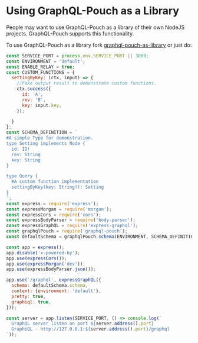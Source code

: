 # Using GraphQL-Pouch as a Library

People may want to use GraphQL-Pouch as a library of their own NodeJS projects. GraphQL-Pouch supports this functionality.

To use GraphQL-Pouch as a library fork [graphql-pouch-as-library](https://github.com/MikeBild/graphql-pouch-as-library) or just do:

```javascript
const SERVICE_PORT = process.env.SERVICE_PORT || 3000;
const ENVIRONMENT = 'default';
const ENABLE_RELAY = true;
const CUSTOM_FUNCTIONS = {
  settingByKey: (ctx, input) => {
    //Fake output result to demonstrate custom functions.
    ctx.success({
      id: 'A',
      rev: 'B',
      key: input.key,
    });

  }
};
const SCHEMA_DEFINITION = `
#A simple Type for demonstration.
type Setting implements Node {
  id: ID!
  rev: String
  key: String
}

type Query {
  #A custom function implementation
  settingByKey(key: String!): Setting
}
`;
const express = require('express');
const expressMorgan = require('morgan');
const expressCors = require('cors');
const expressBodyParser = require('body-parser');
const expressGraphQL = require('express-graphql');
const graphqlPouch = require('graphql-pouch');
const defaultSchema = graphqlPouch.schema(ENVIRONMENT, SCHEMA_DEFINITION, ENABLE_RELAY, CUSTOM_FUNCTIONS);

const app = express();
app.disable('x-powered-by');
app.use(expressCors());
app.use(expressMorgan('dev'));
app.use(expressBodyParser.json());

app.use('/graphql', expressGraphQL({
  schema: defaultSchema.schema,
  context: {environment: 'default'},
  pretty: true,
  graphiql: true,
}));

const server = app.listen(SERVICE_PORT, () => console.log(`
  GraphQL server listen on port ${server.address().port}
  GraphiQL - http://127.0.0.1:${server.address().port}/graphql
`));
```
